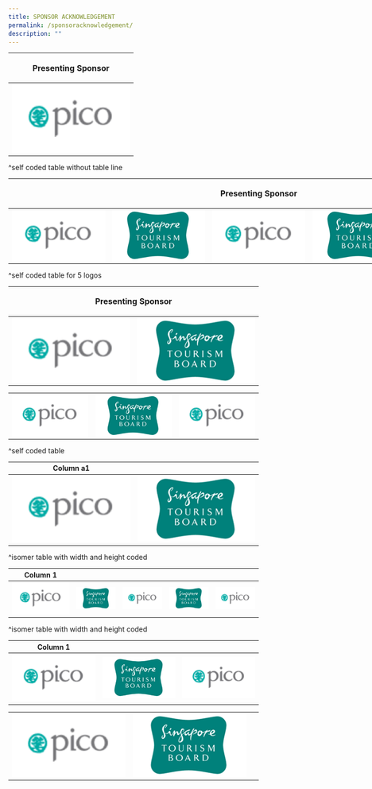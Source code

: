 ```yaml
---
title: SPONSOR ACKNOWLEDGEMENT
permalink: /sponsoracknowledgement/
description: ""
---
```

<table style="width:50%">
<tbody><tr><th colspan="5"><p style="font-size: 16px; line-height: 20px">Presenting Sponsor</p></th>
</tr></tbody><tbody>
		<tr>
			<td><img style="width:250px;height:140px;" align="left" src="/images/Testing%20Sizes/pico%20250%20x%20140.png"></td>
		</tr>
	</tbody>
</table>
^self coded table without table line

<table style="width:200%">
<thead><tr><th colspan="5"><p style="font-size: 16px; line-height: 20px"> Presenting Sponsor</p></th>
	</tr></thead>
	<tbody>
		<tr>
			<td style="width:20%"><img style="width:250px;" align="left" src="/images/Testing%20Sizes/pico%20250%20x%20140.png"></td>
			<td style="width:20%"><img style="width:250px;" align="left" src="/images/Testing%20Sizes/stb%20250%20x%20140%201.png"></td>
			<td style="width:20%"><img style="width:250px;;" align="left" src="/images/Testing%20Sizes/pico%20250%20x%20140.png"></td>
			<td style="width:20%"><img style="width:250px;" align="left" src="/images/Testing%20Sizes/stb%20250%20x%20140%201.png"></td>
	<td style="width:20%"><img style="width:250px" align="left" src="/images/Testing%20Sizes/stb%20250%20x%20140%201.png"></td>
		</tr>
	</tbody>
</table>
^self coded table for 5 logos				
				
<table>
<thead><tr><th colspan="4"><p style="font-size: 16px; line-height: 20px"> Presenting Sponsor</p></th>
	</tr></thead>
	<tbody>
		<tr>
			<td style="width:10%"><img style="width:250px" align="left" src="/images/Testing%20Sizes/pico%20250%20x%20140.png"></td>
			<td style="width:10%"><img style="width:250px" align="left" src="/images/Testing%20Sizes/stb%20250%20x%20140%201.png"></td>
		</tr>
	</tbody></table>

<table>
<tbody>
		<tr>
			<td style="width:25%"><img style="width:250px" align="left" src="/images/Testing%20Sizes/pico%20250%20x%20140.png"></td>
			<td style="width:25%"><img style="width:250px" align="left" src="/images/Testing%20Sizes/stb%20250%20x%20140%201.png"></td>
			<td style="width:25%"><img style="width:250px" align="left" src="/images/Testing%20Sizes/pico%20250%20x%20140.png"></td>
		</tr>
	</tbody>
</table>
^self coded table 

| Column a1| | 
| -------- | -------- | 
| <img style="width:250px;" src="/images/Testing%20Sizes/pico%20250%20x%20140.png"> |  <img style="width:250px;" src="/images/Testing%20Sizes/stb%20250%20x%20140%201.png">  |  

^isomer table with width and height coded

| Column 1 | | | | | 
| -------- | -------- | -------- | ---- | -- |
| <img style="width:250px;" src="/images/Testing%20Sizes/pico%20250%20x%20140.png"> |  <img style="width:250px;" src="/images/Testing%20Sizes/stb%20250%20x%20140%201.png">  |<img style="width:250px;" src="/images/Testing%20Sizes/pico%20250%20x%20140.png"> | <img style="width:250px;" src="/images/Testing%20Sizes/stb%20250%20x%20140%201.png">| <img style="width:250px;" src="/images/Testing%20Sizes/pico%20250%20x%20140.png">  |

^isomer table with width and height coded

| Column 1 | | | 
| -------- | -------- | -------- | 
| <img style="width:250px;" src="/images/Testing%20Sizes/pico%20250%20x%20140.png"> |  <img style="width:250px;" src="/images/Testing%20Sizes/stb%20250%20x%20140%201.png">  |<img style="width:250px;" src="/images/Testing%20Sizes/pico%20250%20x%20140.png"> | 

|  | | | 
| -------- | -------- | -------- | 
| <img style="width:250px;" src="/images/Testing%20Sizes/pico%20250%20x%20140.png"> |  <img style="width:250px;" src="/images/Testing%20Sizes/stb%20250%20x%20140%201.png">  | &nbsp; |